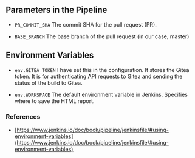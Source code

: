 ## Parameters in the Pipeline
- ``PR_COMMIT_SHA``
  The commit SHA for the pull request (PR).

- ``BASE_BRANCH``
  The base branch of the pull request (in our case, master)


## Environment Variables
- ``env.GITEA_TOKEN``
  I have set this in the configuration. It stores the Gitea token.
  It is for authenticating API requests to Gitea and sending the status of the build to Gitea.

- ``env.WORKSPACE``
  The default environment variable in Jenkins.
  Specifies where to save the HTML report.

### References
- [https://www.jenkins.io/doc/book/pipeline/jenkinsfile/#using-environment-variables](https://www.jenkins.io/doc/book/pipeline/jenkinsfile/#using-environment-variables)
